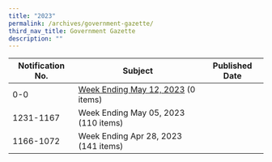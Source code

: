 ```yaml
---
title: "2023"
permalink: /archives/government-gazette/
third_nav_title: Government Gazette
description: ""
---
```

|Notification No. | Subject | Published Date |
| -------- | -------- | -------- |
| 0-0   | [Week Ending May 12, 2023](/government-gazette-archives/12-05-2023/) (0 items) |  |
| 1231-1167 | Week Ending May 05, 2023 (110 items) |  |
| 1166-1072 | Week Ending Apr 28, 2023 (141 items) | |
